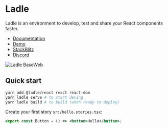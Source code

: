 # Ladle

Ladle is an environment to develop, test and share your React components faster.

- [Documentation](https://www.ladle.dev)
- [Demo](https://baseweb.netlify.app)
- [StackBlitz](https://node.new/ladle)
- [Discord](https://discord.gg/H6FSHjyW7e)

![Ladle BaseWeb](https://www.ladle.dev/img/ladle-baseweb.png)

## Quick start

```sh
yarn add @ladle/react react react-dom
yarn ladle serve # to start deving
yarn ladle build # to build (when ready to deploy)
```

Create your first story `src/hello.stories.tsx`:

```jsx
export const Button = () => <button>Hello</button>;
```
